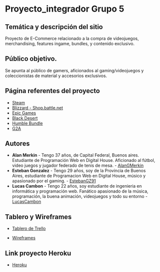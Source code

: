 # Proyecto_integrador Grupo 5 

## Temática y descripción del sitio

Proyecto de E-Commerce relacionado a la compra de videojuegos, merchandising, features ingame, bundles, y contenido exclusivo.

## Público objetivo.

Se apunta al público de gamers, aficionados al gaming/videojuegos y coleccionistas de material y accesorios exclusivos.

## Página referentes del proyecto

* [Steam](https://store.steampowered.com/) 
* [Blizzard - Shop.battle.net](https://us.shop.battle.net/en-us) 
* [Epic Games](https://www.epicgames.com/store/en-US/) 
* [Black Desert](https://payment.sea.playblackdesert.com/Pay/Package/) 
* [Humble Bundle](https://www.humblebundle.com/store?hmb_source=navbar)
* [G2A](https://www.g2a.com/)

## Autores

* **Alan Merkin** - Tengo 37 años, de Capital Federal, Buenos aires. Estudiante de Programación Web en Digital House. Aficionado al fútbol, video juegos y jugador federado de tenis de mesa. - [AlanGMerkin](https://github.com/AlanGMerkin)
* **Esteban Gonzalez** - Tengo 29 años, soy de la Provincia de Buenos Aires, estudiante de Programacion Web en Digital House, músico y apasionado por el gaming. - [EstebanGZ91](https://github.com/EstebanGZ91)
* **Lucas Cambon** - Tengo 22 años, soy estudiante de ingenieria en informática y programación web. Fanático apasionado de la música, programación, la buena animación, videojuegos y todo su entorno - [LucasCambon](https://github.com/LucasCambon)

## Tablero y Wireframes

* [Tablero de Trello](https://trello.com/b/9yGaanli/proyecto-integrador-grupo-5)

* [Wireframes](https://marvelapp.com/prototype/14h8c0ie/screen/79213596)

## Link proyecto Heroku

* [Heroku](https://integrador-grupo-5.herokuapp.com/)